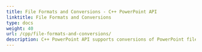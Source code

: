 ```yaml
---
title: File Formats and Conversions - C++ PowerPoint API
linktitle: File Formats and Conversions
type: docs
weight: 40
url: /cpp/file-formats-and-conversions/
description: C++ PowerPoint API supports conversions of PowerPoint file formats including PPT, PPTX, XML, PDF, XPS and others.
---
```

